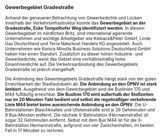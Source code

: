 ### Gewerbegebiet Gradestraße
Anhand der genaueren Betrachtung von Gewerbedichte und Lücken innerhalb der Verkehrsinfrastruktur konnte das 
<span class="marker-label" id="marker-label-whitespot-gewerbegebiet-gradestrasse">**Gewerbegebiet an der Gradestraße</span>, 
Ecke Tempelhofer Weg identifiziert werden**. In diesem Gewerbegebiet im nördlichen Britz, sind international agierende 
Unternehmen und wichtige Arbeitgeber wie Kieback&Peter GmbH, Linde Gas Deutschland und Terra Naturkost Handels KG angesiedelt. 
Auch Unternehmen wie Konica Minolta Business Solutions Deutschland GmbH haben hier einen Standort. Zusätzlich zu dieser 
hohen Industrie- und Gewerbedichte, weist das Gebiet eine verhältnismäßig hohe Einwohnerdichte auf. Die Verkehrsanbindung 
des Gewerbegebiets Gradestraße ist jedoch mangelhaft.

Die Anbindung des Gewerbegebiets Gradestraße hängt stark von der guten Erreichbarkeit der Stadtautobahn ab. 
**Die Anbindung an den ÖPNV ist stark limitiert**. Ausgehend von dem Gewerbegebiet sind die 
<span class="marker-label" id="marker-label-bus-gradestrasse">Buslinien 170</span> und 
<span class="marker-label" id="marker-label-bus- eintrachtsiedlung ">M44</span> fußläufig erreichbar. 
**Die Buslinie 170 wird außerhalb der Stoßzeiten nur im 20 Minuten-Takt bedient und selbst die regelmäßiger 
verkehrende Linie M44 bietet keine ausreichende Anbindung an den ÖPNV**. Die U-Bahnstationen 
<span class="marker-label" id="marker-label-u-blaschkoallee">Blaschkoallee</span> und 
<span class="marker-label" id="marker-label-u-ullsteinstrasse">Ullsteinstraße</span> sind je 26 Gehminuten und 9 Bus-Minuten 
entfernt. Die nächste S-Bahnstation (<span class="marker-label" id="marker-label-s-hermannstrasse">Hermannstraße</span>) 
ist sogar 32 Gehminuten entfernt. Selbst mit dem Bus M44 ist für die S-Bahnstation Hermannstraße, aufgrund von vier 
Zwischenhalten, im besten Fall in 17 Minuten zu rechnen.